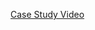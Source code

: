 [Case Study Video](https://drive.google.com/file/d/1u6Gdt46mSrfcxTJgPzIYUni_HoYmh5ty/view?usp=sharing)
